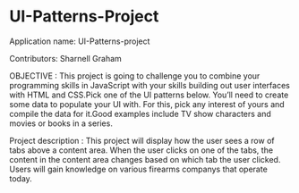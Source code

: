 # UI-Patterns-Project

Application name: UI-Patterns-project 

Contributors:  Sharnell Graham 

OBJECTIVE : This project is going to challenge you to combine your programming skills in JavaScript with your skills building out user interfaces with HTML and CSS.Pick one of the UI patterns below. You’ll need to create some data to populate your UI with. For this, pick any interest of yours and compile the data for it.Good examples include TV show characters and movies or books in a series.



Project description : This project will display  how the  user sees a row of tabs above a content area. When the user clicks on one of the tabs, the content in the content area changes based on which tab the user clicked. Users will gain knowledge on various firearms companys that operate today.
